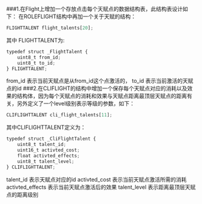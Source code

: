 ###1.在Flight上增加一个存放点击每个天赋点的数据结构表，此结构表设计如下：
在ROLEFLIGHT结构中再加一个关于天赋的结构：
```javascript
FLIGHTTALENT flight_talents[20];
```
其中 FLIGHTTALENT为:
```javascript
typedef struct _FlightTalent {
    uint8_t from_id;
    uint8_t to_id;
} FLIGHTTALENT;
```
from_id 表示当前天赋点是从from_id这个点激活的，
to_id 表示当前激活的天赋点的id
###2.在CLIFLIGHT的结构中增加一个保存每个天赋点对应的消耗以及效果的结构体，因为每个天赋点的消耗和效果与天赋点距离最顶层天赋点的距离有关，另外定义了一个level级别表示等级的参数，如下：
```javascript
CLIFLIGHTTALENT cli_flight_talents[11];
```
其中CLIFLIGHTTALENT定义为：
```javascript
typedef struct _CliFlightTalent {
    uint8_t talent_id;
    uint16_t activted_cost;
    float activted_effects;
    uint8_t talent_level;
} CLIFLIGHTTALENT;
```
talent_id 表示天赋点对应的id
activted_cost 表示当前天赋点激活所需的消耗
activted_effects 表示当前天赋点激活后的效果
talent_level 表示距离最顶层天赋点的距离级别